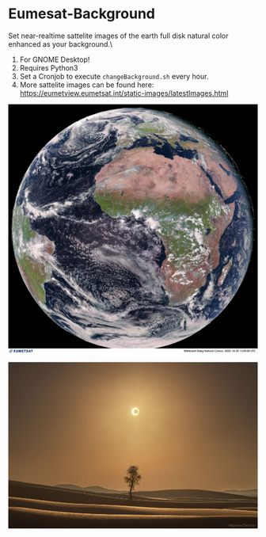 # Eumesat-Background
Set near-realtime sattelite images of the earth full disk natural color enhanced as your background.\
1. For GNOME Desktop!
2. Requires Python3
3. Set a Cronjob to execute `changeBackground.sh` every hour.
4. More sattelite images can be found here: https://eumetview.eumetsat.int/static-images/latestImages.html 

![Image](eumesat.jpg?raw=true "Eumesat Live image")

![Image](nasa_pic.jpg?raw=true "Nasa Pic of the day")


